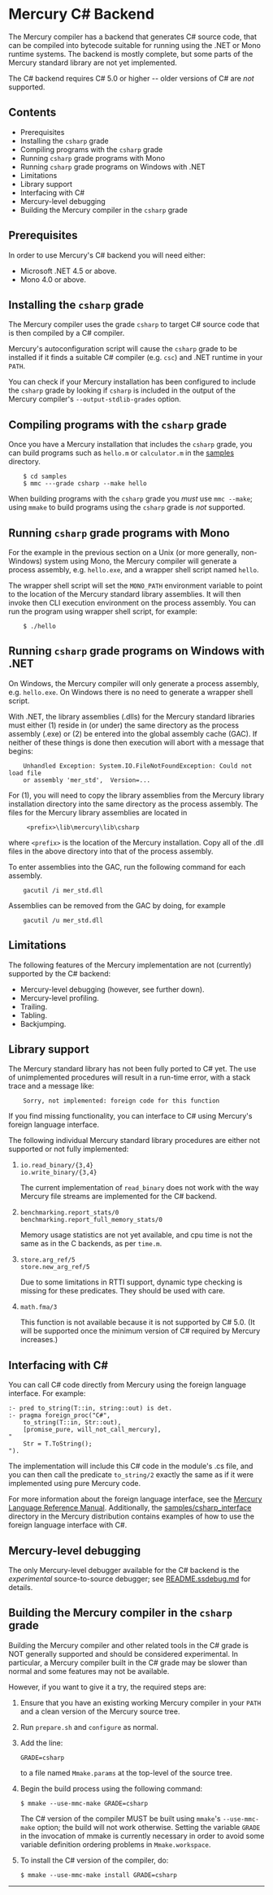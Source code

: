 Mercury C# Backend
==================

The Mercury compiler has a backend that generates C# source code, that can be
compiled into bytecode suitable for running using the .NET or Mono runtime
systems. The backend is mostly complete, but some parts of the Mercury standard
library are not yet implemented.

The C# backend requires C# 5.0 or higher -- older versions of C# are *not*
supported.

Contents
--------

* Prerequisites
* Installing the `csharp` grade
* Compiling programs with the `csharp` grade
* Running `csharp` grade programs with Mono
* Running `csharp` grade programs on Windows with .NET
* Limitations
* Library support
* Interfacing with C#
* Mercury-level debugging
* Building the Mercury compiler in the `csharp` grade

Prerequisites
-------------

In order to use Mercury's C# backend you will need either:

* Microsoft .NET 4.5 or above.
* Mono 4.0 or above.

Installing the `csharp` grade
-----------------------------

The Mercury compiler uses the grade `csharp` to target C# source code that
is then compiled by a C# compiler.

Mercury's autoconfiguration script will cause the `csharp` grade to be installed
if it finds a suitable C# compiler (e.g. `csc`) and .NET runtime in your `PATH`.

You can check if your Mercury installation has been configured to include the
`csharp` grade by looking if `csharp` is included in the output of the Mercury
compiler's `--output-stdlib-grades` option.

Compiling programs with the `csharp` grade
------------------------------------------

Once you have a Mercury installation that includes the `csharp` grade, you
can build programs such as `hello.m` or `calculator.m` in the [samples](samples)
directory.

```
    $ cd samples
    $ mmc ---grade csharp --make hello
```

When building programs with the `csharp` grade you *must* use `mmc --make`; using
`mmake` to build programs using the `csharp` grade is _not_ supported.

Running `csharp` grade programs with Mono
-----------------------------------------

For the example in the previous section on a Unix (or more generally,
non-Windows) system using Mono, the Mercury compiler will generate a process
assembly, e.g. `hello.exe`, and a wrapper shell script named `hello`.

The wrapper shell script will set the `MONO_PATH` environment variable
to point to the location of the Mercury standard library assemblies.
It will then invoke then CLI execution environment on the process assembly.
You can run the program using wrapper shell script, for example:

```
    $ ./hello
```

Running `csharp` grade programs on Windows with .NET
----------------------------------------------------

On Windows, the Mercury compiler will only generate a process assembly, e.g.
`hello.exe`. On Windows there is no need to generate a wrapper shell script.

With .NET, the library assemblies (.dlls) for the Mercury standard
libraries must either (1) reside in (or under) the same directory as the process
assembly (.exe) or (2) be entered into the global assembly cache (GAC).
If neither of these things is done then execution will abort with a message that
begins:

```
    Unhandled Exception: System.IO.FileNotFoundException: Could not load file
    or assembly 'mer_std',  Version=...
```

For (1), you will need to copy the library assemblies from the Mercury library
installation directory into the same directory as the process assembly.
The files for the Mercury library assemblies are located in

```
     <prefix>\lib\mercury\lib\csharp
```

where `<prefix>` is the location of the Mercury installation.
Copy all of the .dll files in the above directory into that of the process
assembly.

To enter assemblies into the GAC, run the following command for each
assembly.

```
    gacutil /i mer_std.dll
```

Assemblies can be removed from the GAC by doing, for example

```
    gacutil /u mer_std.dll
```

Limitations
-----------

The following features of the Mercury implementation are not (currently)
supported by the C# backend:

* Mercury-level debugging (however, see further down).
* Mercury-level profiling.
* Trailing.
* Tabling.
* Backjumping.

Library support
----------------

The Mercury standard library has not been fully ported to C# yet.
The use of unimplemented procedures will result in a run-time error,
with a stack trace and a message like:

```
    Sorry, not implemented: foreign code for this function
```

If you find missing functionality, you can interface to C# using Mercury's
foreign language interface.

The following individual Mercury standard library procedures are either not
supported or not fully implemented:
   
1. `io.read_binary/{3,4}`    
   `io.write_binary/{3,4}`

    The current implementation of `read_binary` does not work with the
    way Mercury file streams are implemented for the C# backend.

2. `benchmarking.report_stats/0`    
   `benchmarking.report_full_memory_stats/0`

    Memory usage statistics are not yet available, and cpu time
    is not the same as in the C backends, as per `time.m`.

3. `store.arg_ref/5`    
   `store.new_arg_ref/5`

    Due to some limitations in RTTI support, dynamic type checking is missing
    for these predicates. They should be used with care.

4.  `math.fma/3`

    This function is not available because it is not supported by C# 5.0.
    (It will be supported once the minimum version of C# required by
    Mercury increases.)

Interfacing with C#
-------------------

You can call C# code directly from Mercury using the foreign language
interface. For example:

```
:- pred to_string(T::in, string::out) is det.
:- pragma foreign_proc("C#",
    to_string(T::in, Str::out),
    [promise_pure, will_not_call_mercury],
"
    Str = T.ToString();
").
```

The implementation will include this C# code in the module's .cs file, and you
can then call the predicate `to_string/2` exactly the same as if it were
implemented using pure Mercury code.

For more information about the foreign language interface, see the
[Mercury Language Reference Manual](https://www.mercurylang.org/information/documentation.html).
Additionally, the [samples/csharp_interface](samples/csharp_interface) directory in
the Mercury distribution contains examples of how to use the foreign language
interface with C#.

Mercury-level debugging
-----------------------

The only Mercury-level debugger available for the C# backend is the
_experimental_ source-to-source debugger; see [README.ssdebug.md](README.ssdebug.md)
for details.

Building the Mercury compiler in the `csharp` grade
---------------------------------------------------

Building the Mercury compiler and other related tools in the C# grade is NOT
generally supported and should be considered experimental.
In particular, a Mercury compiler built in the C# grade may be slower than
normal and some features may not be available.

However, if you want to give it a try, the required steps are:

1. Ensure that you have an existing working Mercury compiler in your `PATH`
   and a clean version of the Mercury source tree.

2. Run `prepare.sh` and `configure` as normal.

3. Add the line:

       GRADE=csharp

    to a file named `Mmake.params` at the top-level of the source tree.

4. Begin the build process using the following command:

       $ mmake --use-mmc-make GRADE=csharp

   The C# version of the compiler MUST be built using `mmake`'s `--use-mmc-make`
   option; the build will not work otherwise. Setting the variable `GRADE` in the
   invocation of mmake is currently necessary in order to avoid some variable
   definition ordering problems in `Mmake.workspace`.

5. To install the C# version of the compiler, do:

       $ mmake --use-mmc-make install GRADE=csharp

-----------------------------------------------------------------------------
